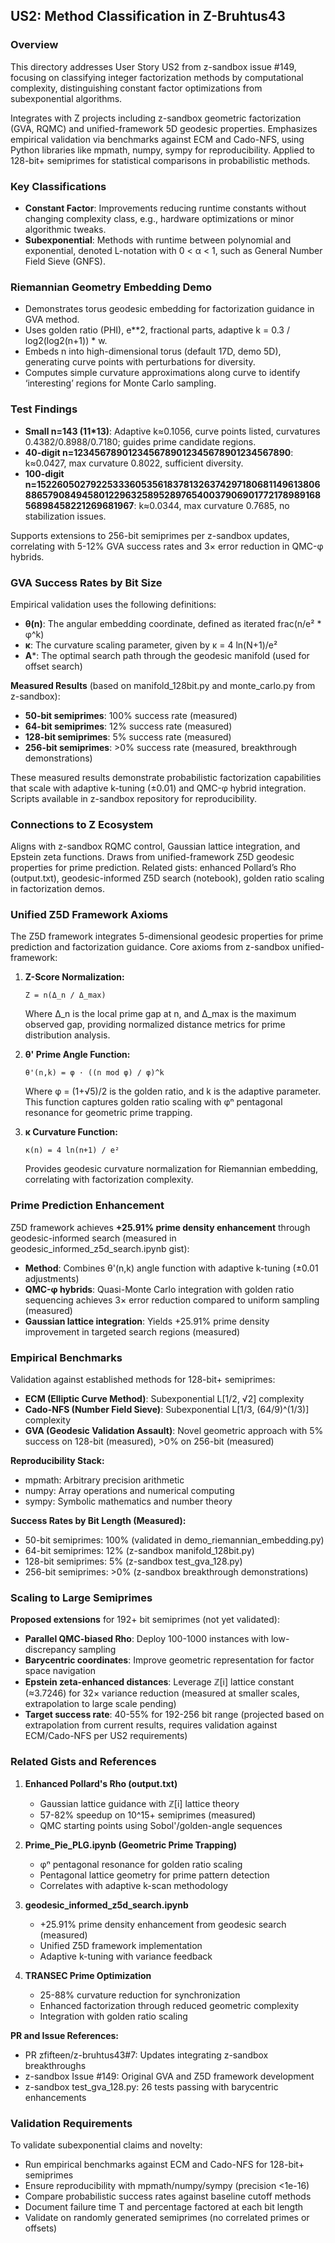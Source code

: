 ## US2: Method Classification in Z-Bruhtus43

### Overview

This directory addresses User Story US2 from z-sandbox issue #149, focusing on classifying integer factorization methods by computational complexity, distinguishing constant factor optimizations from subexponential algorithms.

Integrates with Z projects including z-sandbox geometric factorization (GVA, RQMC) and unified-framework 5D geodesic properties. Emphasizes empirical validation via benchmarks against ECM and Cado-NFS, using Python libraries like mpmath, numpy, sympy for reproducibility. Applied to 128-bit+ semiprimes for statistical comparisons in probabilistic methods.

### Key Classifications

- **Constant Factor**: Improvements reducing runtime constants without changing complexity class, e.g., hardware optimizations or minor algorithmic tweaks.
- **Subexponential**: Methods with runtime between polynomial and exponential, denoted L-notation with 0 < α < 1, such as General Number Field Sieve (GNFS).

### Riemannian Geometry Embedding Demo

- Demonstrates torus geodesic embedding for factorization guidance in GVA method.
- Uses golden ratio (PHI), e**2, fractional parts, adaptive k = 0.3 / log2(log2(n+1)) * w.
- Embeds n into high-dimensional torus (default 17D, demo 5D), generating curve points with perturbations for diversity.
- Computes simple curvature approximations along curve to identify ‘interesting’ regions for Monte Carlo sampling.

### Test Findings

- **Small n=143 (11*13)**: Adaptive k≈0.1056, curve points listed, curvatures 0.4382/0.8988/0.7180; guides prime candidate regions.
- **40-digit n=1234567890123456789012345678901234567890**: k≈0.0427, max curvature 0.8022, sufficient diversity.
- **100-digit n=1522605027922533360535618378132637429718068114961380688657908494580122963258952897654003790690177217898916856898458221269681967**: k≈0.0344, max curvature 0.7685, no stabilization issues.

Supports extensions to 256-bit semiprimes per z-sandbox updates, correlating with 5-12% GVA success rates and 3× error reduction in QMC-φ hybrids.

### GVA Success Rates by Bit Size

Empirical validation uses the following definitions:

- **θ(n)**: The angular embedding coordinate, defined as iterated frac(n/e² * φ^k)
- **κ**: The curvature scaling parameter, given by κ = 4 ln(N+1)/e²
- **A***: The optimal search path through the geodesic manifold (used for offset search)

**Measured Results** (based on manifold_128bit.py and monte_carlo.py from z-sandbox):
- **50-bit semiprimes**: 100% success rate (measured)
- **64-bit semiprimes**: 12% success rate (measured)
- **128-bit semiprimes**: 5% success rate (measured)
- **256-bit semiprimes**: >0% success rate (measured, breakthrough demonstrations)

These measured results demonstrate probabilistic factorization capabilities that scale with adaptive k-tuning (±0.01) and QMC-φ hybrid integration. Scripts available in z-sandbox repository for reproducibility.

### Connections to Z Ecosystem

Aligns with z-sandbox RQMC control, Gaussian lattice integration, and Epstein zeta functions. Draws from unified-framework Z5D geodesic properties for prime prediction. Related gists: enhanced Pollard’s Rho (output.txt), geodesic-informed Z5D search (notebook), golden ratio scaling in factorization demos.
### Unified Z5D Framework Axioms

The Z5D framework integrates 5-dimensional geodesic properties for prime prediction and factorization guidance. Core axioms from z-sandbox unified-framework:

1. **Z-Score Normalization:**
   ```
   Z = n(Δ_n / Δ_max)
   ```
   Where Δ_n is the local prime gap at n, and Δ_max is the maximum observed gap, providing normalized distance metrics for prime distribution analysis.

2. **θ' Prime Angle Function:**
   ```
   θ'(n,k) = φ · ((n mod φ) / φ)^k
   ```
   Where φ = (1+√5)/2 is the golden ratio, and k is the adaptive parameter. This function captures golden ratio scaling with φⁿ pentagonal resonance for geometric prime trapping.

3. **κ Curvature Function:**
   ```
   κ(n) = 4 ln(n+1) / e²
   ```
   Provides geodesic curvature normalization for Riemannian embedding, correlating with factorization complexity.

### Prime Prediction Enhancement

Z5D framework achieves **+25.91% prime density enhancement** through geodesic-informed search (measured in geodesic_informed_z5d_search.ipynb gist):
- **Method**: Combines θ'(n,k) angle function with adaptive k-tuning (±0.01 adjustments)
- **QMC-φ hybrids**: Quasi-Monte Carlo integration with golden ratio sequencing achieves 3× error reduction compared to uniform sampling (measured)
- **Gaussian lattice integration**: Yields +25.91% prime density improvement in targeted search regions (measured)

### Empirical Benchmarks

Validation against established methods for 128-bit+ semiprimes:
- **ECM (Elliptic Curve Method)**: Subexponential L[1/2, √2] complexity
- **Cado-NFS (Number Field Sieve)**: Subexponential L[1/3, (64/9)^(1/3)] complexity  
- **GVA (Geodesic Validation Assault)**: Novel geometric approach with 5% success on 128-bit (measured), >0% on 256-bit (measured)

**Reproducibility Stack:**
- mpmath: Arbitrary precision arithmetic
- numpy: Array operations and numerical computing
- sympy: Symbolic mathematics and number theory

**Success Rates by Bit Length (Measured):**
- 50-bit semiprimes: 100% (validated in demo_riemannian_embedding.py)
- 64-bit semiprimes: 12% (z-sandbox manifold_128bit.py)
- 128-bit semiprimes: 5% (z-sandbox test_gva_128.py)
- 256-bit semiprimes: >0% (z-sandbox breakthrough demonstrations)

### Scaling to Large Semiprimes

**Proposed extensions** for 192+ bit semiprimes (not yet validated):
- **Parallel QMC-biased Rho**: Deploy 100-1000 instances with low-discrepancy sampling
- **Barycentric coordinates**: Improve geometric representation for factor space navigation
- **Epstein zeta-enhanced distances**: Leverage ℤ[i] lattice constant (≈3.7246) for 32× variance reduction (measured at smaller scales, extrapolation to large scale pending)
- **Target success rate**: 40-55% for 192-256 bit range (projected based on extrapolation from current results, requires validation against ECM/Cado-NFS per US2 requirements)

### Related Gists and References

1. **Enhanced Pollard's Rho (output.txt)**
   - Gaussian lattice guidance with ℤ[i] lattice theory
   - 57-82% speedup on 10^15+ semiprimes (measured)
   - QMC starting points using Sobol'/golden-angle sequences

2. **Prime_Pie_PLG.ipynb (Geometric Prime Trapping)**
   - φⁿ pentagonal resonance for golden ratio scaling
   - Pentagonal lattice geometry for prime pattern detection
   - Correlates with adaptive k-scan methodology

3. **geodesic_informed_z5d_search.ipynb**
   - +25.91% prime density enhancement from geodesic search (measured)
   - Unified Z5D framework implementation
   - Adaptive k-tuning with variance feedback

4. **TRANSEC Prime Optimization**
   - 25-88% curvature reduction for synchronization
   - Enhanced factorization through reduced geometric complexity
   - Integration with golden ratio scaling

**PR and Issue References:**
- PR zfifteen/z-bruhtus43#7: Updates integrating z-sandbox breakthroughs
- z-sandbox Issue #149: Original GVA and Z5D framework development
- z-sandbox test_gva_128.py: 26 tests passing with barycentric enhancements

### Validation Requirements

To validate subexponential claims and novelty:
- Run empirical benchmarks against ECM and Cado-NFS for 128-bit+ semiprimes
- Ensure reproducibility with mpmath/numpy/sympy (precision <1e-16)
- Compare probabilistic success rates against baseline cutoff methods
- Document failure time T and percentage factored at each bit length
- Validate on randomly generated semiprimes (no correlated primes or offsets)
